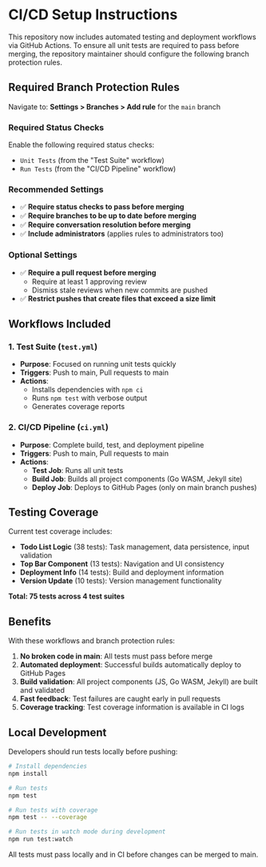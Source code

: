 # CI/CD Setup Instructions

This repository now includes automated testing and deployment workflows via GitHub Actions. To ensure all unit tests are required to pass before merging, the repository maintainer should configure the following branch protection rules.

## Required Branch Protection Rules

Navigate to: **Settings > Branches > Add rule** for the `main` branch

### Required Status Checks
Enable the following required status checks:
- `Unit Tests` (from the "Test Suite" workflow)
- `Run Tests` (from the "CI/CD Pipeline" workflow)

### Recommended Settings
- ✅ **Require status checks to pass before merging**
- ✅ **Require branches to be up to date before merging**
- ✅ **Require conversation resolution before merging**
- ✅ **Include administrators** (applies rules to administrators too)

### Optional Settings
- ✅ **Require a pull request before merging**
  - Require at least 1 approving review
  - Dismiss stale reviews when new commits are pushed
- ✅ **Restrict pushes that create files that exceed a size limit**

## Workflows Included

### 1. Test Suite (`test.yml`)
- **Purpose**: Focused on running unit tests quickly
- **Triggers**: Push to main, Pull requests to main
- **Actions**: 
  - Installs dependencies with `npm ci`
  - Runs `npm test` with verbose output
  - Generates coverage reports

### 2. CI/CD Pipeline (`ci.yml`)
- **Purpose**: Complete build, test, and deployment pipeline
- **Triggers**: Push to main, Pull requests to main
- **Actions**:
  - **Test Job**: Runs all unit tests
  - **Build Job**: Builds all project components (Go WASM, Jekyll site)
  - **Deploy Job**: Deploys to GitHub Pages (only on main branch pushes)

## Testing Coverage

Current test coverage includes:
- **Todo List Logic** (38 tests): Task management, data persistence, input validation
- **Top Bar Component** (13 tests): Navigation and UI consistency
- **Deployment Info** (14 tests): Build and deployment information
- **Version Update** (10 tests): Version management functionality

**Total: 75 tests across 4 test suites**

## Benefits

With these workflows and branch protection rules:
1. **No broken code in main**: All tests must pass before merge
2. **Automated deployment**: Successful builds automatically deploy to GitHub Pages
3. **Build validation**: All project components (JS, Go WASM, Jekyll) are built and validated
4. **Fast feedback**: Test failures are caught early in pull requests
5. **Coverage tracking**: Test coverage information is available in CI logs

## Local Development

Developers should run tests locally before pushing:

```bash
# Install dependencies
npm install

# Run tests
npm test

# Run tests with coverage
npm test -- --coverage

# Run tests in watch mode during development
npm run test:watch
```

All tests must pass locally and in CI before changes can be merged to main.